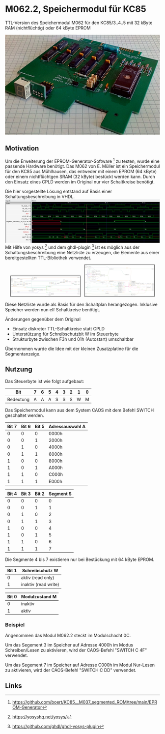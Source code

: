 # M062.2, Speichermodul für KC85
TTL-Version des Speichermodul M062 für den KC85/3..4..5 mit 32 kByte RAM (nichtflüchtig) oder 64 kByte EPROM

![M062.2 bestückt mit 64 kByte EPROM](Bilder/M062_EPROM.jpg)

## Motivation
Um die Erweiterung der EPROM-Generator-Software [^1] zu testen, wurde eine passende Hardware benötigt.
Das M062 von E. Müller ist ein Speichermodul für den KC85 aus Mühlhausen, das entweder mit einem EPROM (64 kByte) oder einem nichtflüchtgen SRAM (32 kByte) bestückt werden kann. Durch den Einsatz eines CPLD werden im Original nur vier Schaltkreise benötigt.

Die hier vorgestellte Lösung entstand auf Basis einer Schaltungsbeschreibung in VHDL.
![Simulation der Schaltungs mit ghld und Darstellung mit GTKwave](Bilder/Simulation_M062_mit_CPLD.png)
Mit Hilfe von yosys [^2] und dem ghdl-plugin [^3] ist es möglich aus der Schaltungsbeschreibung eine Netzliste zu erzeugen, die Elemente aus einer bereitgestellten TTL-Bibliothek verwendet.

<p align="center">
  <img alt="Synthetisierte Schaltung" src="Bilder/cpld_rtl.png" width="45%" border="1">
&nbsp;
  <img alt="Mapping auf TTL-Schaltkreise" src="Bilder/cpld_gate_level.png" width="45%" border="1">
</p>

Diese Netzliste wurde als Basis für den Schaltplan herangezogen.
Inklusive Speicher werden nun elf Schaltkreise benötigt.

Änderungen gegenüber dem Original
- Einsatz diskreter TTL-Schaltkreise statt CPLD
- Unterstützung für Schreibschutzbit W im Steuerbyte
- Strukturbyte zwischen F3h und 01h (Autostart) umschaltbar

Übernommen wurde die Idee mit der kleinen Zusatzplatine für die Segmentanzeige.

## Nutzung
Das Steuerbyte ist wie folgt aufgebaut:

Bit       | 7 | 6 | 5 | 4 | 3 | 2 | 1 | 0
--------- | - | - | - | - | - | - | - | -
Bedeutung | A | A | A | S | S | S | W | M

Das Speichermodul kann aus dem System CAOS mit dem Befehl SWITCH geschaltet werden.

Bit 7 | Bit 6 | Bit 5 | Adressauswahl A
----- | ----- | ----- | ---------------
0 | 0 | 0 | 0000h
0 | 0 | 1 | 2000h
0 | 1 | 0 | 4000h
0 | 1 | 1 | 6000h
1 | 0 | 0 | 8000h
1 | 0 | 1 | A000h
1 | 1 | 0 | C000h
1 | 1 | 1 | E000h

Bit 4 | Bit 3 | Bit 2 | Segment S
----- | ----- | ----- | ---------
0 | 0 | 0 | 0
0 | 0 | 1 | 1
0 | 1 | 0 | 2
0 | 1 | 1 | 3
1 | 0 | 0 | 4
1 | 0 | 1 | 5
1 | 1 | 0 | 6
1 | 1 | 1 | 7

Die Segmente 4 bis 7 existieren nur bei Bestückung mit 64 kByte EPROM.

Bit 1 | Schreibschutz W
----- | ------
0 | aktiv (read only)
1 | inaktiv (read write)

Bit 0 | Modulzustand M
----- | ------
0 | inaktiv
1 | aktiv


### Beispiel
Angenommen das Modul M062.2 steckt im Modulschacht 0C. 

Um das Segement 3 im Speicher auf Adresse 4000h im Modus Schreiben/Lesen zu aktivieren, wird der CAOS-Befehl "SWITCH C 4F" verwendet. 

Um das Segement 7 im Speicher auf Adresse C000h im Modul Nur-Lesen zu aktivieren, wird der CAOS-Befehl "SWITCH C DD" verwendet.

## Links
[^1]: https://github.com/boert/KC85__M037_segmented_ROM/tree/main/EPROM-Generator
[^2]: https://yosyshq.net/yosys/
[^3]: https://github.com/ghdl/ghdl-yosys-plugin
